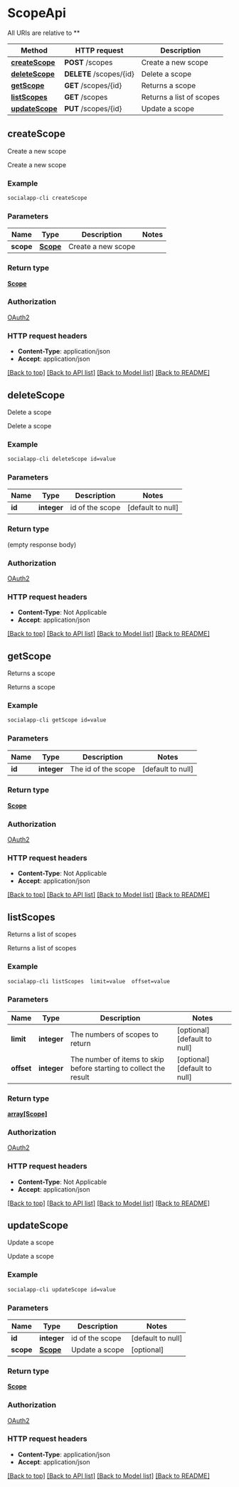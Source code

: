 # ScopeApi

All URIs are relative to **

Method | HTTP request | Description
------------- | ------------- | -------------
[**createScope**](ScopeApi.md#createScope) | **POST** /scopes | Create a new scope
[**deleteScope**](ScopeApi.md#deleteScope) | **DELETE** /scopes/{id} | Delete a scope
[**getScope**](ScopeApi.md#getScope) | **GET** /scopes/{id} | Returns a scope
[**listScopes**](ScopeApi.md#listScopes) | **GET** /scopes | Returns a list of scopes
[**updateScope**](ScopeApi.md#updateScope) | **PUT** /scopes/{id} | Update a scope



## createScope

Create a new scope

Create a new scope

### Example

```bash
socialapp-cli createScope
```

### Parameters


Name | Type | Description  | Notes
------------- | ------------- | ------------- | -------------
 **scope** | [**Scope**](Scope.md) | Create a new scope |

### Return type

[**Scope**](Scope.md)

### Authorization

[OAuth2](../README.md#OAuth2)

### HTTP request headers

- **Content-Type**: application/json
- **Accept**: application/json

[[Back to top]](#) [[Back to API list]](../README.md#documentation-for-api-endpoints) [[Back to Model list]](../README.md#documentation-for-models) [[Back to README]](../README.md)


## deleteScope

Delete a scope

Delete a scope

### Example

```bash
socialapp-cli deleteScope id=value
```

### Parameters


Name | Type | Description  | Notes
------------- | ------------- | ------------- | -------------
 **id** | **integer** | id of the scope | [default to null]

### Return type

(empty response body)

### Authorization

[OAuth2](../README.md#OAuth2)

### HTTP request headers

- **Content-Type**: Not Applicable
- **Accept**: application/json

[[Back to top]](#) [[Back to API list]](../README.md#documentation-for-api-endpoints) [[Back to Model list]](../README.md#documentation-for-models) [[Back to README]](../README.md)


## getScope

Returns a scope

Returns a scope

### Example

```bash
socialapp-cli getScope id=value
```

### Parameters


Name | Type | Description  | Notes
------------- | ------------- | ------------- | -------------
 **id** | **integer** | The id of the scope | [default to null]

### Return type

[**Scope**](Scope.md)

### Authorization

[OAuth2](../README.md#OAuth2)

### HTTP request headers

- **Content-Type**: Not Applicable
- **Accept**: application/json

[[Back to top]](#) [[Back to API list]](../README.md#documentation-for-api-endpoints) [[Back to Model list]](../README.md#documentation-for-models) [[Back to README]](../README.md)


## listScopes

Returns a list of scopes

Returns a list of scopes

### Example

```bash
socialapp-cli listScopes  limit=value  offset=value
```

### Parameters


Name | Type | Description  | Notes
------------- | ------------- | ------------- | -------------
 **limit** | **integer** | The numbers of scopes to return | [optional] [default to null]
 **offset** | **integer** | The number of items to skip before starting to collect the result | [optional] [default to null]

### Return type

[**array[Scope]**](Scope.md)

### Authorization

[OAuth2](../README.md#OAuth2)

### HTTP request headers

- **Content-Type**: Not Applicable
- **Accept**: application/json

[[Back to top]](#) [[Back to API list]](../README.md#documentation-for-api-endpoints) [[Back to Model list]](../README.md#documentation-for-models) [[Back to README]](../README.md)


## updateScope

Update a scope

Update a scope

### Example

```bash
socialapp-cli updateScope id=value
```

### Parameters


Name | Type | Description  | Notes
------------- | ------------- | ------------- | -------------
 **id** | **integer** | id of the scope | [default to null]
 **scope** | [**Scope**](Scope.md) | Update a scope | [optional]

### Return type

[**Scope**](Scope.md)

### Authorization

[OAuth2](../README.md#OAuth2)

### HTTP request headers

- **Content-Type**: application/json
- **Accept**: application/json

[[Back to top]](#) [[Back to API list]](../README.md#documentation-for-api-endpoints) [[Back to Model list]](../README.md#documentation-for-models) [[Back to README]](../README.md)

